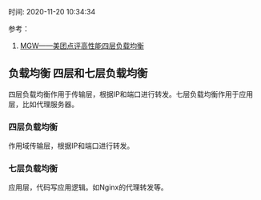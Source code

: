 时间: 2020-11-20 10:34:34

参考：

1. [MGW——美团点评高性能四层负载均衡](https://tech.meituan.com/2017/01/05/mgw.html)

## 负载均衡 四层和七层负载均衡

四层负载均衡作用于传输层，根据IP和端口进行转发。七层负载均衡作用于应用层，比如代理服务器。

###  四层负载均衡

作用域传输层，根据IP和端口进行转发。

### 七层负载均衡

应用层，代码写应用逻辑。如Nginx的代理转发等。